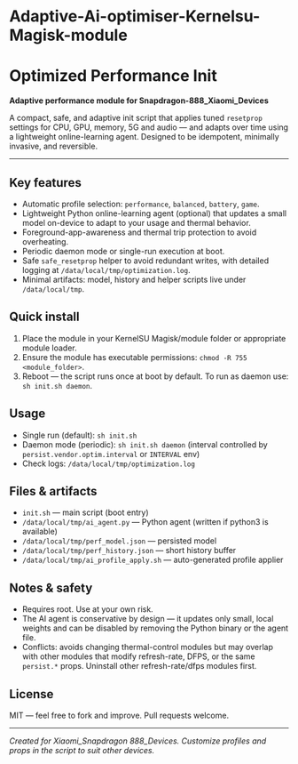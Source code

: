 # Adaptive-Ai-optimiser-Kernelsu-Magisk-module
# Optimized Performance Init

**Adaptive performance module for Snapdragon-888_Xiaomi_Devices**

A compact, safe, and adaptive init script that applies tuned `resetprop` settings for CPU, GPU, memory, 5G and audio — and adapts over time using a lightweight online-learning agent. Designed to be idempotent, minimally invasive, and reversible.

---

## Key features

* Automatic profile selection: `performance`, `balanced`, `battery`, `game`.
* Lightweight Python online-learning agent (optional) that updates a small model on-device to adapt to your usage and thermal behavior.
* Foreground-app-awareness and thermal trip protection to avoid overheating.
* Periodic daemon mode or single-run execution at boot.
* Safe `safe_resetprop` helper to avoid redundant writes, with detailed logging at `/data/local/tmp/optimization.log`.
* Minimal artifacts: model, history and helper scripts live under `/data/local/tmp`.

## Quick install

1. Place the module in your KernelSU Magisk/module folder or appropriate module loader.
2. Ensure the module has executable permissions: `chmod -R 755 <module_folder>`.
3. Reboot — the script runs once at boot by default. To run as daemon use: `sh init.sh daemon`.

## Usage

* Single run (default): `sh init.sh`
* Daemon mode (periodic): `sh init.sh daemon` (interval controlled by `persist.vendor.optim.interval` or `INTERVAL` env)
* Check logs: `/data/local/tmp/optimization.log`

## Files & artifacts

* `init.sh` — main script (boot entry)
* `/data/local/tmp/ai_agent.py` — Python agent (written if python3 is available)
* `/data/local/tmp/perf_model.json` — persisted model
* `/data/local/tmp/perf_history.json` — short history buffer
* `/data/local/tmp/ai_profile_apply.sh` — auto-generated profile applier

## Notes & safety

* Requires root. Use at your own risk.
* The AI agent is conservative by design — it updates only small, local weights and can be disabled by removing the Python binary or the agent file.
* Conflicts: avoids changing thermal-control modules but may overlap with other modules that modify refresh-rate, DFPS, or the same `persist.*` props. Uninstall other refresh-rate/dfps modules first.

## License

MIT — feel free to fork and improve. Pull requests welcome.

---

*Created for Xiaomi_Snapdragon 888_Devices. Customize profiles and props in the script to suit other devices.*

